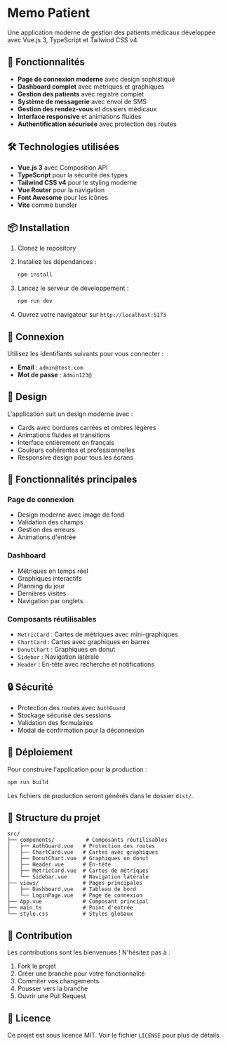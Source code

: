 # Memo Patient

Une application moderne de gestion des patients médicaux développée avec Vue.js 3, TypeScript et Tailwind CSS v4.

## 🚀 Fonctionnalités

- **Page de connexion moderne** avec design sophistiqué
- **Dashboard complet** avec métriques et graphiques
- **Gestion des patients** avec registre complet
- **Système de messagerie** avec envoi de SMS
- **Gestion des rendez-vous** et dossiers médicaux
- **Interface responsive** et animations fluides
- **Authentification sécurisée** avec protection des routes

## 🛠️ Technologies utilisées

- **Vue.js 3** avec Composition API
- **TypeScript** pour la sécurité des types
- **Tailwind CSS v4** pour le styling moderne
- **Vue Router** pour la navigation
- **Font Awesome** pour les icônes
- **Vite** comme bundler

## 📦 Installation

1. Clonez le repository
2. Installez les dépendances :
   ```bash
   npm install
   ```

3. Lancez le serveur de développement :
   ```bash
   npm run dev
   ```

4. Ouvrez votre navigateur sur `http://localhost:5173`

## 🔐 Connexion

Utilisez les identifiants suivants pour vous connecter :
- **Email** : `admin@test.com`
- **Mot de passe** : `Admin123@`

## 🎨 Design

L'application suit un design moderne avec :
- Cards avec bordures carrées et ombres légères
- Animations fluides et transitions
- Interface entièrement en français
- Couleurs cohérentes et professionnelles
- Responsive design pour tous les écrans

## 📱 Fonctionnalités principales

### Page de connexion
- Design moderne avec image de fond
- Validation des champs
- Gestion des erreurs
- Animations d'entrée

### Dashboard
- Métriques en temps réel
- Graphiques interactifs
- Planning du jour
- Dernières visites
- Navigation par onglets

### Composants réutilisables
- `MetricCard` : Cartes de métriques avec mini-graphiques
- `ChartCard` : Cartes avec graphiques en barres
- `DonutChart` : Graphiques en donut
- `Sidebar` : Navigation latérale
- `Header` : En-tête avec recherche et notifications

## 🔒 Sécurité

- Protection des routes avec `AuthGuard`
- Stockage sécurisé des sessions
- Validation des formulaires
- Modal de confirmation pour la déconnexion

## 🚀 Déploiement

Pour construire l'application pour la production :

```bash
npm run build
```

Les fichiers de production seront générés dans le dossier `dist/`.

## 📄 Structure du projet

```
src/
├── components/          # Composants réutilisables
│   ├── AuthGuard.vue   # Protection des routes
│   ├── ChartCard.vue   # Cartes avec graphiques
│   ├── DonutChart.vue  # Graphiques en donut
│   ├── Header.vue      # En-tête
│   ├── MetricCard.vue  # Cartes de métriques
│   └── Sidebar.vue     # Navigation latérale
├── views/              # Pages principales
│   ├── Dashboard.vue   # Tableau de bord
│   └── LoginPage.vue   # Page de connexion
├── App.vue             # Composant principal
├── main.ts             # Point d'entrée
└── style.css           # Styles globaux
```

## 🤝 Contribution

Les contributions sont les bienvenues ! N'hésitez pas à :
1. Fork le projet
2. Créer une branche pour votre fonctionnalité
3. Commiter vos changements
4. Pousser vers la branche
5. Ouvrir une Pull Request

## 📝 Licence

Ce projet est sous licence MIT. Voir le fichier `LICENSE` pour plus de détails.